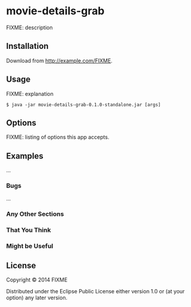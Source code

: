 # movie-details-grab

FIXME: description

## Installation

Download from http://example.com/FIXME.

## Usage

FIXME: explanation

    $ java -jar movie-details-grab-0.1.0-standalone.jar [args]

## Options

FIXME: listing of options this app accepts.

## Examples

...

### Bugs

...

### Any Other Sections
### That You Think
### Might be Useful

## License

Copyright © 2014 FIXME

Distributed under the Eclipse Public License either version 1.0 or (at
your option) any later version.
